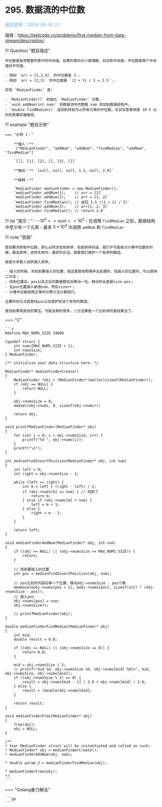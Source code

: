 # 295. 数据流的中位数

<span style="color:rgb(100,180,246);font-size:11pt">最后更新：2024-05-10-22</span>

链接：https://leetcode.cn/problems/find-median-from-data-stream/description/

!!! Question "题目描述"
    
    中位数是有序整数列表中的中间值。如果列表的大小是偶数，则没有中间值，中位数是两个中间值的平均值。    
    
    - 例如 `arr = [2,3,4]` 的中位数是 3 。    
    - 例如 `arr = [2,3]` 的中位数是 `(2 + 3) / 2 = 2.5` 。   
     
    实现 `MedianFinder` 类:    
    
    - `MedianFinder()` 初始化 `MedianFinder` 对象。    
    - `void addNum(int num)` 将数据流中的整数 num 添加到数据结构中。    
    - `double findMedian()` 返回到目前为止所有元素的中位数。与实际答案相差 10-5 以内的答案将被接受。    

!!! example "题目示例"

    === "示例 1："

        **输入：** 
        `["MedianFinder", "addNum", "addNum", "findMedian", "addNum", "findMedian"]`
        
        `[[], [1], [2], [], [3], []]`

        **输出：** `[null, null, null, 1.5, null, 2.0]`

        **解释：** 
        
        `MedianFinder medianFinder = new MedianFinder();`    
        `medianFinder.addNum(1);    // arr = [1]`    
        `medianFinder.addNum(2);    // arr = [1, 2]`    
        `medianFinder.findMedian(); // 返回 1.5 ((1 + 2) / 2)`    
        `medianFinder.addNum(3);    // arr[1, 2, 3]`    
        `medianFinder.findMedian(); // return 2.0`    


!!! tip "提示："
    - $-10^5 <= num <= 10^5$
    - 在调用 `findMedian` 之前，数据结构中至少有一个元素
    - 最多 $5 * 10^4$ 次调用 `addNum` 和 `findMedian`


!!! note "思路"

    题目要求获取中位数，那么必然涉及到排序，但是排序的话，我们不可能每次计算中位数的时候，都去排序，这样太耗时，最好的办法，就是我们维护一个有序的数组。
    
    就是大多数人说的插入排序。

    - 插入的时候，先找到要插入的位置，我这里是按照降序去处理的，找插入的位置时，可以使用二分法；
    - 找到位置后，pos以及之后的数据都往后移动一位，移动的长度是size-pos；
    - 在pos位置插入新值num，然后size++；
    - 计算中位数按照正常的计算方法计算就行。

    主要的优化点就是找pos以及维护好这个有序的数组。
    
    查找如果用其他的算法，可能会耗时很多，二分法算是一个比较快的查找算法了。


=== "C"

    ```c
    #define MAX_NUMS_SIZE 19000

    typedef struct {
        int nums[MAX_NUMS_SIZE + 1];
        int numsSize;
    } MedianFinder;

    /** initialize your data structure here. */

    MedianFinder* medianFinderCreate()
    {
        MedianFinder *obj = (MedianFinder*)malloc(sizeof(MedianFinder));
        if (obj == NULL) {
            return NULL;
        }

        obj->numsSize = 0;
        memset(obj->nums, 0, sizeof(obj->nums));

        return obj;
    }

    void printfMedianFinder(MedianFinder* obj)
    {
        for (int i = 0; i < obj->numsSize; i++) {
            printf("%d ", obj->nums[i]);
        }
        printf("\n");
    }

    int medianFindInsertPosition(MedianFinder* obj, int num)
    {
        int left = 0;
        int right = obj->numsSize - 1;

        while (left <= right) {
            int m = left + (right - left) / 2;
            if (obj->nums[m] == num) { // 找到了
                return m;
            } else if (obj->nums[m] > num) {
                left = m + 1;
            } else {
                right = m - 1;
            }
        }

        return left;
    }

    void medianFinderAddNum(MedianFinder* obj, int num)
    {
        if ((obj == NULL) || (obj->numsSize >= MAX_NUMS_SIZE)) {
            return;
        }

        // 找到要插入的位置
        int pos = medianFindInsertPosition(obj, num);

        // pos之后的内容后移一个位置，移动obj->numsSize - pos个数
        memmove(&obj->nums[pos + 1], &obj->nums[pos], sizeof(int) * (obj->numsSize - pos));
        // 插入pos
        obj->nums[pos] = num;
        obj->numsSize++;

        // printfMedianFinder(obj);
    }

    double medianFinderFindMedian(MedianFinder* obj)
    {
        int mid;
        double result = 0.0;

        if ((obj == NULL) || (obj->numsSize == 0)) {
            return 0.0;
        }

        mid = obj->numsSize / 2;
        // printf("mid %d, obj->numsSize %d, obj->nums[mid] %d\n", mid, obj->numsSize, obj->nums[mid]);
        if ((obj->numsSize % 2) == 0) {
            result = obj->nums[mid - 1] / 2.0 + obj->nums[mid] / 2.0;
        } else {
            result = (double)obj->nums[mid];
        }

        return result;
    }

    void medianFinderFree(MedianFinder* obj)
    {
        free(obj);
        obj = NULL;
    }

    /**
    * Your MedianFinder struct will be instantiated and called as such:
    * MedianFinder* obj = medianFinderCreate();
    * medianFinderAddNum(obj, num);

    * double param_2 = medianFinderFindMedian(obj);

    * medianFinderFree(obj);
    */
    ```

=== "Golang暴力解法"

    ```go
    ```

